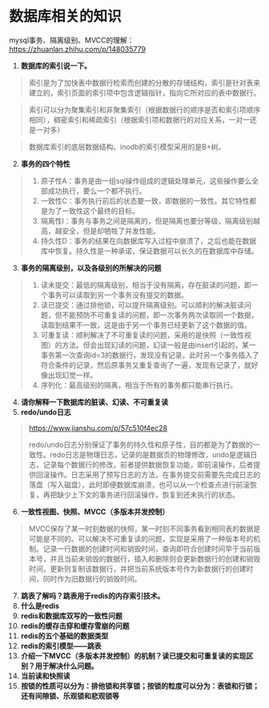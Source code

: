 # 数据库相关的知识
mysql事务、隔离级别、MVCC的理解：https://zhuanlan.zhihu.com/p/148035779
1. **数据库的索引说一下。**
> 索引是为了加快表中数据行检索而创建的分散的存储结构，索引是针对表来建立的，索引页面的索引项中包含逻辑指针，指向它所对应的表中数据行。

> 索引可以分为聚集索引和非聚集索引（根据数据行的顺序是否和索引项顺序相同），稠密索引和稀疏索引（根据索引项和数据行的对应关系，一对一还是一对多）

> 数据库索引的底层数据结构。inodb的索引模型采用的是B+树。
2. **事务的四个特性**
> 1. 原子性A：事务是由一组sql操作组成的逻辑处理单元，这些操作要么全部成功执行，要么一个都不执行。
> 2. 一致性C：事务执行前后的状态要一致，即数据的一致性。其它特性都是为了一致性这个最终的目标。
> 3. 隔离性I：事务与事务之间是隔离的，但是隔离也要分等级，隔离级别越高，越安全，但是却牺牲了并发性能。
> 4. 持久性D：事务的结果在向数据库写入过程中崩溃了，之后也能在数据库中恢复。持久性是一种承诺，保证数据可以长久的在数据库中存储。
3. **事务的隔离级别，以及各级别的所解决的问题**
> 1. 读未提交：最低的隔离级别，相当于没有隔离，存在脏读的问题，即一个事务可以读取到另一个事务没有提交的数据。
> 2. 读已提交：通过排他锁，可以提升隔离级别。可以顺利的解决脏读问题，但不能预防不可重复读的问题，即一次事务两次读取同一个数据，读取到结果不一致，这是由于另一个事务已经更新了这个数据的值。
> 3. 可重复读：顺利解决了不可重复读的问题，采用的是快照（一致性视图）的方法。但会出现幻读的问题，幻读一般是由insert引起的，某一事务第一次查询id=3的数据行，发现没有记录，此时另一个事务插入了符合条件的记录，然后原事务又重复查询了一遍，发现有记录了，就好像出现幻觉一样。
> 4. 序列化：最高级别的隔离，相当于所有的事务都只能串行执行。
4. **请你解释一下数据库的脏读、幻读、不可重复读**
5. **redo/undo日志**
> https://www.jianshu.com/p/57c510f4ec28
> 
> redo/undo日志分别保证了事务的持久性和原子性，目的都是为了数据的一致性。redo日志是物理日志，记录的是数据页的物理修改，undo是逻辑日志，记录每个数据行的修改，前者提供数据恢复功能，即前滚操作，后者提供回滚操作。日志采用了预写日志的方法，在事务提交前需要先完成日志的落盘（写入磁盘），此时即便数据库崩溃，也可以从一个检查点进行前滚恢复，再把缺少上下文的事务进行回滚操作，恢复到还未执行的状态。
6. **一致性视图、快照、MVCC（多版本并发控制）**
> MVCC保存了某一时刻数据的快照，某一时刻不同事务看到相同表的数据是可能是不同的。可以解决不可重复读的问题，实现是采用了一种版本号的机制。记录一行数据的创建时间和销毁时间，查询即符合创建时间早于当前版本号，并且当前未销毁的数据行，插入和删除则会更新数据行的创建和销毁时间，更新则复制该数据行，并把当前系统版本号作为新数据行的创建时间，同时作为旧数据行的销毁时间。
7. **跳表了解吗？跳表用于redis的内存索引技术。**
8. **什么是redis**
9. **redis和数据库双写的一致性问题**
10. **redis的缓存击穿和缓存雪崩的问题**
11. **redis的五个基础的数据类型**
12. **redis的索引模型——跳表**
13. **介绍一下MVCC（多版本并发控制）的机制？读已提交和可重复读的实现区别？用于解决什么问题。**
14. **当前读和快照读**
15. **按锁的性质可以分为：排他锁和共享锁；按锁的粒度可以分为：表锁和行锁；还有间隙锁、乐观锁和悲观锁等**
